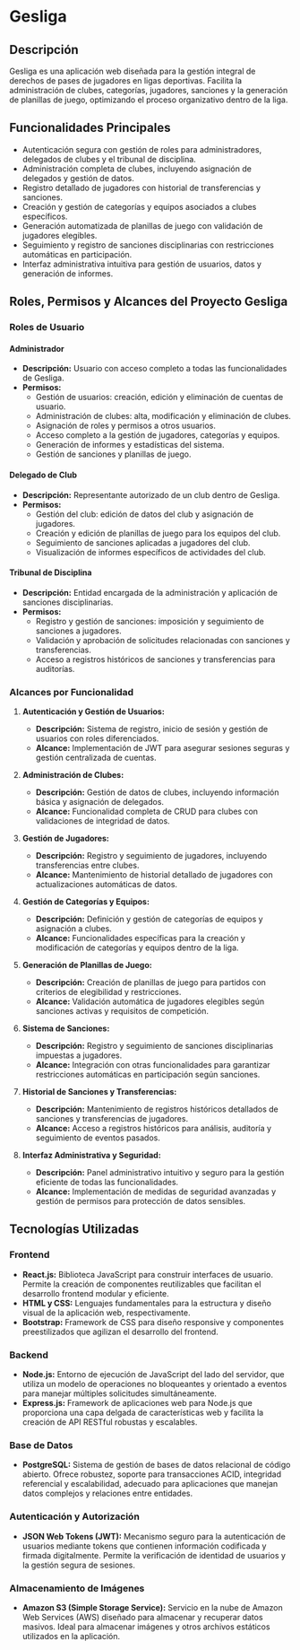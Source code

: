 # Gesliga

## Descripción
Gesliga es una aplicación web diseñada para la gestión integral de derechos de pases de jugadores en ligas deportivas. Facilita la administración de clubes, categorías, jugadores, sanciones y la generación de planillas de juego, optimizando el proceso organizativo dentro de la liga.

## Funcionalidades Principales
- Autenticación segura con gestión de roles para administradores, delegados de clubes y el tribunal de disciplina.
- Administración completa de clubes, incluyendo asignación de delegados y gestión de datos.
- Registro detallado de jugadores con historial de transferencias y sanciones.
- Creación y gestión de categorías y equipos asociados a clubes específicos.
- Generación automatizada de planillas de juego con validación de jugadores elegibles.
- Seguimiento y registro de sanciones disciplinarias con restricciones automáticas en participación.
- Interfaz administrativa intuitiva para gestión de usuarios, datos y generación de informes.

## Roles, Permisos y Alcances del Proyecto Gesliga

### Roles de Usuario

#### Administrador
- **Descripción:** Usuario con acceso completo a todas las funcionalidades de Gesliga.
- **Permisos:**
  - Gestión de usuarios: creación, edición y eliminación de cuentas de usuario.
  - Administración de clubes: alta, modificación y eliminación de clubes.
  - Asignación de roles y permisos a otros usuarios.
  - Acceso completo a la gestión de jugadores, categorías y equipos.
  - Generación de informes y estadísticas del sistema.
  - Gestión de sanciones y planillas de juego.

#### Delegado de Club
- **Descripción:** Representante autorizado de un club dentro de Gesliga.
- **Permisos:**
  - Gestión del club: edición de datos del club y asignación de jugadores.
  - Creación y edición de planillas de juego para los equipos del club.
  - Seguimiento de sanciones aplicadas a jugadores del club.
  - Visualización de informes específicos de actividades del club.

#### Tribunal de Disciplina
- **Descripción:** Entidad encargada de la administración y aplicación de sanciones disciplinarias.
- **Permisos:**
  - Registro y gestión de sanciones: imposición y seguimiento de sanciones a jugadores.
  - Validación y aprobación de solicitudes relacionadas con sanciones y transferencias.
  - Acceso a registros históricos de sanciones y transferencias para auditorías.

### Alcances por Funcionalidad

1. **Autenticación y Gestión de Usuarios:**
   - **Descripción:** Sistema de registro, inicio de sesión y gestión de usuarios con roles diferenciados.
   - **Alcance:** Implementación de JWT para asegurar sesiones seguras y gestión centralizada de cuentas.

2. **Administración de Clubes:**
   - **Descripción:** Gestión de datos de clubes, incluyendo información básica y asignación de delegados.
   - **Alcance:** Funcionalidad completa de CRUD para clubes con validaciones de integridad de datos.

3. **Gestión de Jugadores:**
   - **Descripción:** Registro y seguimiento de jugadores, incluyendo transferencias entre clubes.
   - **Alcance:** Mantenimiento de historial detallado de jugadores con actualizaciones automáticas de datos.

4. **Gestión de Categorías y Equipos:**
   - **Descripción:** Definición y gestión de categorías de equipos y asignación a clubes.
   - **Alcance:** Funcionalidades específicas para la creación y modificación de categorías y equipos dentro de la liga.

5. **Generación de Planillas de Juego:**
   - **Descripción:** Creación de planillas de juego para partidos con criterios de elegibilidad y restricciones.
   - **Alcance:** Validación automática de jugadores elegibles según sanciones activas y requisitos de competición.

6. **Sistema de Sanciones:**
   - **Descripción:** Registro y seguimiento de sanciones disciplinarias impuestas a jugadores.
   - **Alcance:** Integración con otras funcionalidades para garantizar restricciones automáticas en participación según sanciones.

7. **Historial de Sanciones y Transferencias:**
   - **Descripción:** Mantenimiento de registros históricos detallados de sanciones y transferencias de jugadores.
   - **Alcance:** Acceso a registros históricos para análisis, auditoría y seguimiento de eventos pasados.

8. **Interfaz Administrativa y Seguridad:**
   - **Descripción:** Panel administrativo intuitivo y seguro para la gestión eficiente de todas las funcionalidades.
   - **Alcance:** Implementación de medidas de seguridad avanzadas y gestión de permisos para protección de datos sensibles.

## Tecnologías Utilizadas

### Frontend
- **React.js:** Biblioteca JavaScript para construir interfaces de usuario. Permite la creación de componentes reutilizables que facilitan el desarrollo frontend modular y eficiente.
- **HTML y CSS:** Lenguajes fundamentales para la estructura y diseño visual de la aplicación web, respectivamente.
- **Bootstrap:** Framework de CSS para diseño responsive y componentes preestilizados que agilizan el desarrollo del frontend.

### Backend
- **Node.js:** Entorno de ejecución de JavaScript del lado del servidor, que utiliza un modelo de operaciones no bloqueantes y orientado a eventos para manejar múltiples solicitudes simultáneamente.
- **Express.js:** Framework de aplicaciones web para Node.js que proporciona una capa delgada de características web y facilita la creación de API RESTful robustas y escalables.

### Base de Datos
- **PostgreSQL:** Sistema de gestión de bases de datos relacional de código abierto. Ofrece robustez, soporte para transacciones ACID, integridad referencial y escalabilidad, adecuado para aplicaciones que manejan datos complejos y relaciones entre entidades.

### Autenticación y Autorización
- **JSON Web Tokens (JWT):** Mecanismo seguro para la autenticación de usuarios mediante tokens que contienen información codificada y firmada digitalmente. Permite la verificación de identidad de usuarios y la gestión segura de sesiones.

### Almacenamiento de Imágenes
- **Amazon S3 (Simple Storage Service):** Servicio en la nube de Amazon Web Services (AWS) diseñado para almacenar y recuperar datos masivos. Ideal para almacenar imágenes y otros archivos estáticos utilizados en la aplicación.
